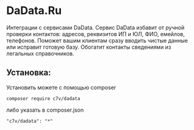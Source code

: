 # DaData.Ru
Интеграции с сервисами DaData. Сервис DaData избавит от ручной проверки контактов: адресов, реквизитов ИП и ЮЛ, ФИО, емейлов, телефонов. Поможет вашим клиентам сразу вводить чистые данные или исправит готовую базу. Обогатит контакты сведениями из легальных справочников.

## Установка:

Установить можете с помощью composer

```
composer require c7v/dadata
```

либо указать в composer.json

```
"c7v/dadata": "*"
```
